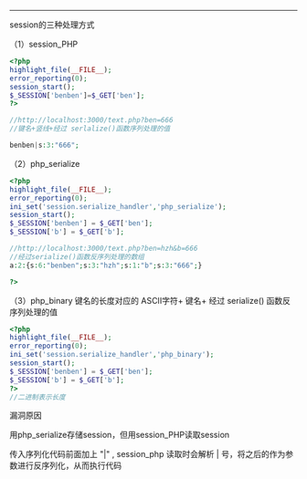 
---

session的三种处理方式

（1）session_PHP


```php
<?php  
highlight_file(__FILE__);  
error_reporting(0);  
session_start();  
$_SESSION['benben']=$_GET['ben'];  
?>

//http://localhost:3000/text.php?ben=666
//键名+竖线+经过 serlalize()函数序列处理的值

benben|s:3:"666";

```

（2）php_serialize

```php
<?php  
highlight_file(__FILE__);  
error_reporting(0);  
ini_set('session.serialize_handler','php_serialize');  
session_start();  
$_SESSION['benben'] = $_GET['ben'];  
$_SESSION['b'] = $_GET['b'];  

//http://localhost:3000/text.php?ben=hzh&b=666
//经过serialize()函数反序列处理的数组
a:2:{s:6:"benben";s:3:"hzh";s:1:"b";s:3:"666";}

?>
```

（3）php_binary
键名的长度对应的 ASCII字符+ 键名+ 经过 serialize() 函数反序列处理的值
```php
<?php  
highlight_file(__FILE__);  
error_reporting(0);  
ini_set('session.serialize_handler','php_binary');  
session_start();  
$_SESSION['benben'] = $_GET['ben'];  
$_SESSION['b'] = $_GET['b'];  
?>
//二进制表示长度
```

漏洞原因

用php_serialize存储session，但用session_PHP读取session

传入序列化代码前面加上 "|" , session_php 读取时会解析 | 号，将之后的作为参数进行反序列化，从而执行代码


